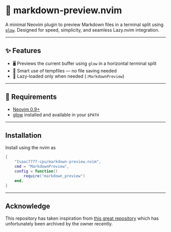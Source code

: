 # 📄 markdown-preview.nvim

A minimal Neovim plugin to preview Markdown files in a terminal split using [`glow`](https://github.com/charmbracelet/glow). Designed for speed, simplicity, and seamless Lazy.nvim integration.

---

## ✨ Features

- 🖥️ Previews the current buffer using `glow` in a horizontal terminal split
- 🧠 Smart use of tempfiles — no file saving needed
- 🔁 Lazy-loaded only when needed (`:MarkdownPreview`)

---

## 🚀 Requirements

- [Neovim 0.9+](https://neovim.io/)
- [glow](https://github.com/charmbracelet/glow) installed and available in your `$PATH`

---

## Installation

Install using the nvim as

```lua
{
    "Isaac7777-cpu/markdown-preview.nvim",
    cmd = "MarkdownPreview",
    config = function()
        require("markdown_preview")
    end,
}
```

---

## Acknowledge

This repository has taken inspiration from [this great repository](https://github.com/ellisonleao/glow.nvim) which has unfortunately been archived by the owner recently.
